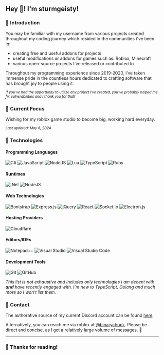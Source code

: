 ## Hey :wave:! I'm sturmgeisty!

### :rocket: Introduction

You may be familiar with my username from various projects created throughout my coding journey which resided in the communities i've been in:

- creating free and useful addons for projects
- useful modifications or addons for games such as: Roblox, Minecraft 
- various open-source projects I've released or contributed to

Throughout my programming experience since 2019-2020, I've taken immense pride in the countless hours dedicated to crafting software that has brought joy to people using it.

<sub>*If you've had the opportunity to utilize any project I've created, you've probably helped me fix vulnerabilities and I thank you for that!*</sub>

### :dart: Current Focus

Wishing for my roblox game studio to become big, working hard everyday.

<sub>*Last updated: May 6, 2024*</sub>

### :hammer: Technologies

#### Programming Languages
![C#](https://img.shields.io/badge/c%23-%23239120.svg?style=for-the-badge&logo=csharp&logoColor=white)
![JavaScript](https://img.shields.io/badge/javascript-%23323330.svg?style=for-the-badge&logo=javascript&logoColor=%23F7DF1E)
![NodeJS](https://img.shields.io/badge/node.js-6DA55F?style=for-the-badge&logo=node.js&logoColor=white)
![Lua](https://img.shields.io/badge/lua-%232C2D72.svg?style=for-the-badge&logo=lua&logoColor=white)
![TypeScript](https://img.shields.io/badge/typescript-%23007ACC.svg?style=for-the-badge&logo=typescript&logoColor=white)
![Ruby](https://img.shields.io/badge/ruby-%23CC342D.svg?style=for-the-badge&logo=ruby&logoColor=white)

#### Runtimes

![.Net](https://img.shields.io/badge/.NET-5C2D91?style=for-the-badge&logo=.net&logoColor=white)
![NodeJS](https://img.shields.io/badge/node.js-6DA55F?style=for-the-badge&logo=node.js&logoColor=white)

#### Web Technologies

![Bootstrap](https://img.shields.io/badge/bootstrap-%238511FA.svg?style=for-the-badge&logo=bootstrap&logoColor=white)
![Express.js](https://img.shields.io/badge/express.js-%23404d59.svg?style=for-the-badge&logo=express&logoColor=%2361DAFB)
![jQuery](https://img.shields.io/badge/jquery-%230769AD.svg?style=for-the-badge&logo=jquery&logoColor=white)
![React](https://img.shields.io/badge/react-%2320232a.svg?style=for-the-badge&logo=react&logoColor=%2361DAFB)
![Socket.io](https://img.shields.io/badge/Socket.io-black?style=for-the-badge&logo=socket.io&badgeColor=010101)
![Electron.js](https://img.shields.io/badge/Electron-191970?style=for-the-badge&logo=Electron&logoColor=white)

#### Hosting Providers
![Cloudflare](https://img.shields.io/badge/Cloudflare-F38020?style=for-the-badge&logo=Cloudflare&logoColor=white)

#### Editors/IDEs
![Notepad++](https://img.shields.io/badge/Notepad++-90E59A.svg?style=for-the-badge&logo=notepad%2b%2b&logoColor=black)
![Visual Studio](https://img.shields.io/badge/Visual%20Studio-5C2D91.svg?style=for-the-badge&logo=visual-studio&logoColor=white)
![Visual Studio Code](https://img.shields.io/badge/Visual%20Studio%20Code-0078d7.svg?style=for-the-badge&logo=visual-studio-code&logoColor=white)

#### Development Tools
![Git](https://img.shields.io/badge/git-%23F05033.svg?style=for-the-badge&logo=git&logoColor=white)
![GitHub](https://img.shields.io/badge/github-%23121011.svg?style=for-the-badge&logo=github&logoColor=white)

*This list is not exhaustive and includes only technologies I am decent with **and** have recently engaged with. I'm new to TypeScript, Golang and much more so I won't list them.*

### :calling: Contact

The authorative source of my current Discord account can be found [here](https://discord.com/users/1200469422427611247 "sturmgeisty's discord account").

Alternatively, you can reach me via roblox at [@binarychunk](https://www.roblox.com/users/3582047674/profile). Please be direct and concise, as I get a relatively large volume of messages. 👋

---

### 🎁 Thanks for reading!

